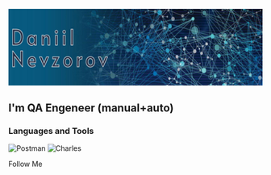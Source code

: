 ![Header](https://github.com/Danny-Pilot/Danny-Pilot/blob/main/assets/%D0%A0%D0%B8%D1%81%D1%83%D0%BD%D0%BE%D0%BA1.png)

## I'm QA Engeneer (manual+auto)

### Languages and Tools
![Postman](https://img.shields.io/badge/-Postman-000010?style=for-the-badge&logo=postman)
![Charles](https://img.shields.io/badge/-Charles-000010?style=for-the-badge&logo=charles)


Follow Me
